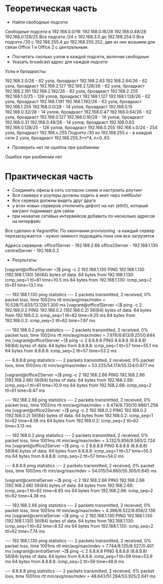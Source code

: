 # Теоретическая часть
- Найти свободные подсети

Свободные подсети в 192.168.0.0/16:
192.168.0.16/28
192.168.0.48/28
192.168.0.128/25
Все подсети /24 с 192.168.3.0 до 192.168.254.0
Все подсети /30 с 192.168.255.4 до 192.168.255.252, две из них возьмем для связи Office 1 и Office 2 с центральным.


- Посчитать сколько узлов в каждой подсети, включая свободные
- Указать broadcast адрес для каждой подсети

Узлы и броадкасты:

192.168.2.0/26  - 62 узла, броадкаст 192.168.2.63
192.168.2.64/26  - 62 узла, броадкаст 192.168.2.127
192.168.2.128/26  - 62 узла, броадкаст 192.168.2.191
192.168.2.192/26  - 62 узла, броадкаст 192.168.2.255
192.168.1.0/25   - 126 узлов, броадкаст 192.168.1.127
192.168.1.128/26  - 62 узла, броадкаст 192.168.1.191
192.168.1.192/26  - 62 узла, броадкаст 192.168.1.255
192.168.0.0/28   - 14 узлов, броадкаст 192.168.0.15
192.168.0.32/28  - 14 узлов, броадкаст 192.168.0.47
192.168.0.64/26  - 62 узла, броадкаст 192.168.0.127
192.168.0.16/28   - 14 узлов, броадкаст 192.168.0.31
192.168.0.48/28   - 14 узлов, броадкаст 192.168.0.63
192.168.0.128/25 - 126 узлов, броадкаст 192.168.0.255
192.168.x.0/24 - 254 узла, броадкаст 192.168.x.255
Подсети /30 из 192.168.255.x - в каждой сети 2 узла, броадкаст 192.168.255.3+n*4, n=0..63


- Проверить нет ли ошибок при разбиении

Ошибок при разбиении нет

# Практическая часть
- Соединить офисы в сеть согласно схеме и настроить роутинг
- Все сервера и роутеры должны ходить в инет черз inetRouter
- Все сервера должны видеть друг друга
- у всех новых серверов отключить дефолт на нат (eth0), который вагрант поднимает для связи
- при нехватке сетевых интервейсов добавить по несколько адресов на интерфейс

Все сделано в Vagrantfile. По окончании provisioning -а каждый сервер перезагружается - нужно немного подождать пока они все загрузятся

Адреса серверов:
office1Server - 192.168.2.66
office2Server - 192.168.1.130
centralServer - 192.168.0.2


- Результаты:

[vagrant@office1Server ~]$ ping -c 2 192.168.1.130
PING 192.168.1.130 (192.168.1.130) 56(84) bytes of data.
64 bytes from 192.168.1.130: icmp_seq=1 ttl=61 time=10.5 ms
64 bytes from 192.168.1.130: icmp_seq=2 ttl=61 time=13.1 ms

--- 192.168.1.130 ping statistics ---
2 packets transmitted, 2 received, 0% packet loss, time 1002ms
rtt min/avg/max/mdev = 10.538/11.833/13.129/1.300 ms
[vagrant@office1Server ~]$ ping -c 2 192.168.0.2
PING 192.168.0.2 (192.168.0.2) 56(84) bytes of data.
64 bytes from 192.168.0.2: icmp_seq=1 ttl=62 time=9.25 ms
64 bytes from 192.168.0.2: icmp_seq=2 ttl=62 time=7.97 ms

--- 192.168.0.2 ping statistics ---
2 packets transmitted, 2 received, 0% packet loss, time 1002ms
rtt min/avg/max/mdev = 7.976/8.613/9.251/0.644 ms
[vagrant@office1Server ~]$ ping -c 2 8.8.8.8
PING 8.8.8.8 (8.8.8.8) 56(84) bytes of data.
64 bytes from 8.8.8.8: icmp_seq=1 ttl=57 time=55.1 ms
64 bytes from 8.8.8.8: icmp_seq=2 ttl=57 time=53.2 ms

--- 8.8.8.8 ping statistics ---
2 packets transmitted, 2 received, 0% packet loss, time 1002ms
rtt min/avg/max/mdev = 53.225/54.174/55.124/0.977 ms




[vagrant@office2Server ~]$  ping -c 2 192.168.2.66
PING 192.168.2.66 (192.168.2.66) 56(84) bytes of data.
64 bytes from 192.168.2.66: icmp_seq=1 ttl=61 time=10.9 ms
64 bytes from 192.168.2.66: icmp_seq=2 ttl=61 time=8.47 ms

--- 192.168.2.66 ping statistics ---
2 packets transmitted, 2 received, 0% packet loss, time 1002ms
rtt min/avg/max/mdev = 8.474/9.730/10.986/1.256 ms
[vagrant@office2Server ~]$ ping -c 2 192.168.0.2
PING 192.168.0.2 (192.168.0.2) 56(84) bytes of data.
64 bytes from 192.168.0.2: icmp_seq=1 ttl=62 time=8.58 ms
64 bytes from 192.168.0.2: icmp_seq=2 ttl=62 time=3.13 ms

--- 192.168.0.2 ping statistics ---
2 packets transmitted, 2 received, 0% packet loss, time 1001ms
rtt min/avg/max/mdev = 3.132/5.856/8.580/2.724 ms
[vagrant@office2Server ~]$  ping -c 2 8.8.8.8
PING 8.8.8.8 (8.8.8.8) 56(84) bytes of data.
64 bytes from 8.8.8.8: icmp_seq=1 ttl=57 time=55.3 ms
64 bytes from 8.8.8.8: icmp_seq=2 ttl=57 time=54.0 ms

--- 8.8.8.8 ping statistics ---
2 packets transmitted, 2 received, 0% packet loss, time 1002ms
rtt min/avg/max/mdev = 54.015/54.660/55.305/0.645 ms




[vagrant@centralServer ~]$ ping -c 2 192.168.2.66
PING 192.168.2.66 (192.168.2.66) 56(84) bytes of data.
64 bytes from 192.168.2.66: icmp_seq=1 ttl=62 time=8.65 ms
64 bytes from 192.168.2.66: icmp_seq=2 ttl=62 time=4.38 ms

--- 192.168.2.66 ping statistics ---
2 packets transmitted, 2 received, 0% packet loss, time 1001ms
rtt min/avg/max/mdev = 4.386/6.522/8.658/2.136 ms
[vagrant@centralServer ~]$ ping -c 2 192.168.1.130
PING 192.168.1.130 (192.168.1.130) 56(84) bytes of data.
64 bytes from 192.168.1.130: icmp_seq=1 ttl=62 time=8.52 ms
64 bytes from 192.168.1.130: icmp_seq=2 ttl=62 time=7.74 ms

--- 192.168.1.130 ping statistics ---
2 packets transmitted, 2 received, 0% packet loss, time 1001ms
rtt min/avg/max/mdev = 7.744/8.135/8.527/0.401 ms
[vagrant@centralServer ~]$ ping -c 2 8.8.8.8
PING 8.8.8.8 (8.8.8.8) 56(84) bytes of data.
64 bytes from 8.8.8.8: icmp_seq=1 ttl=59 time=53.9 ms
64 bytes from 8.8.8.8: icmp_seq=2 ttl=59 time=48.6 ms

--- 8.8.8.8 ping statistics ---
2 packets transmitted, 2 received, 0% packet loss, time 1001ms
rtt min/avg/max/mdev = 48.643/51.284/53.925/2.641 ms
